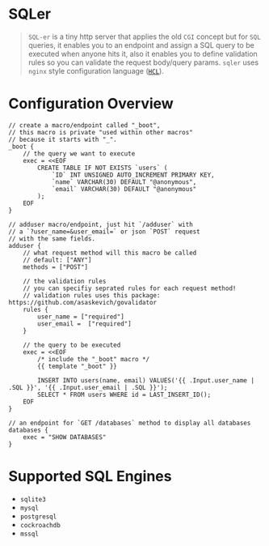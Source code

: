 SQLer
=====
> `SQL-er` is a tiny http server that applies the old `CGI` concept but for `SQL` queries, it enables you to an endpoint and assign a SQL query to be executed when anyone hits it, also it enables you to define validation rules so you can validate the request body/query params. `sqler` uses `nginx` style configuration language ([`HCL`](https://github.com/hashicorp/hcl)).

Configuration Overview
======================
```hcl
// create a macro/endpoint called "_boot",
// this macro is private "used within other macros" 
// because it starts with "_".
_boot {
    // the query we want to execute
    exec = <<EOF
        CREATE TABLE IF NOT EXISTS `users` (
            `ID` INT UNSIGNED AUTO_INCREMENT PRIMARY KEY,
            `name` VARCHAR(30) DEFAULT "@anonymous",
            `email` VARCHAR(30) DEFAULT "@anonymous" 
        );
    EOF
}

// adduser macro/endpoint, just hit `/adduser` with
// a `?user_name=&user_email=` or json `POST` request
// with the same fields.
adduser {
    // what request method will this macro be called
    // default: ["ANY"]
    methods = ["POST"]

    // the validation rules
    // you can specifiy seprated rules for each request method!
    // validation rules uses this package: https://github.com/asaskevich/govalidator
    rules {
        user_name = ["required"]
        user_email =  ["required"]
    }

    // the query to be executed
    exec = <<EOF
        /* include the "_boot" macro */
        {{ template "_boot" }}

        INSERT INTO users(name, email) VALUES('{{ .Input.user_name | .SQL }}', '{{ .Input.user_email | .SQL }}');
        SELECT * FROM users WHERE id = LAST_INSERT_ID();
    EOF
}

// an endpoint for `GET /databases` method to display all databases
databases {
    exec = "SHOW DATABASES"
}
```

Supported SQL Engines
=====================
- `sqlite3`
- `mysql`
- `postgresql`
- `cockroachdb`
- `mssql`